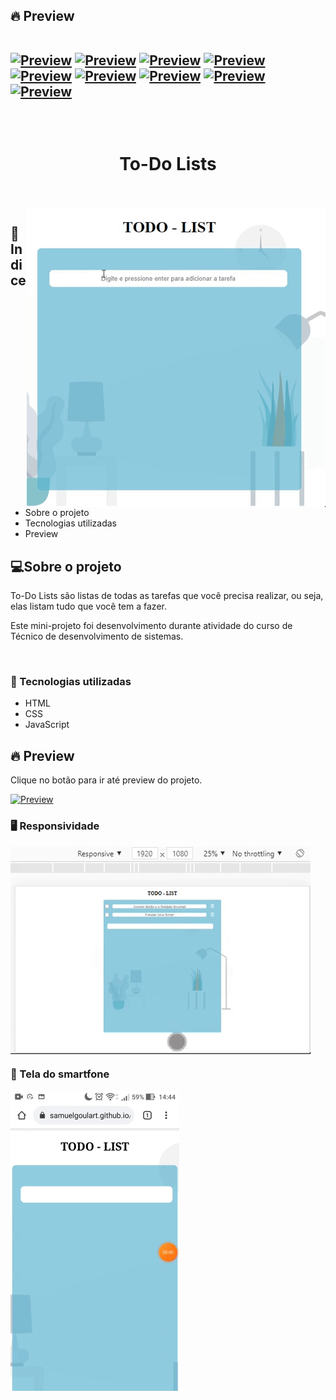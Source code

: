 <h2 align="left" >🔥 Preview 
  
</br>
</br>

[![Preview](https://vercel.com/button)](https://samuelgoulart.github.io/Projetos-com-JavaScript/To-Do-Lists/index.html)
[![Preview](https://vercel.com/button)](https://samuelgoulart.github.io/Projetos-com-JavaScript/To-Do-Lists/index.html)
[![Preview](https://vercel.com/button)](https://samuelgoulart.github.io/Projetos-com-JavaScript/To-Do-Lists/index.html)
[![Preview](https://vercel.com/button)](https://samuelgoulart.github.io/Projetos-com-JavaScript/To-Do-Lists/index.html)
[![Preview](https://vercel.com/button)](https://samuelgoulart.github.io/Projetos-com-JavaScript/To-Do-Lists/index.html)
[![Preview](https://vercel.com/button)](https://samuelgoulart.github.io/Projetos-com-JavaScript/To-Do-Lists/index.html)
[![Preview](https://vercel.com/button)](https://samuelgoulart.github.io/Projetos-com-JavaScript/To-Do-Lists/index.html)
[![Preview](https://vercel.com/button)](https://samuelgoulart.github.io/Projetos-com-JavaScript/To-Do-Lists/index.html)
[![Preview](https://vercel.com/button)](https://samuelgoulart.github.io/Projetos-com-JavaScript/To-Do-Lists/index.html)

</br>

<h1  align="center" >To-Do Lists</h1>
  
</br>
</br>

</h2>

<img align="right" src="./gif_readme/to_do_list.gif" alt="Gif do To-do lists">

<h2>📕 Indice</h2>

<ul>
  <li>Sobre o projeto</li>
  <li>Tecnologias utilizadas</li>
  <li>Preview</li>
</ul>

<h2>💻Sobre o projeto</h2>

To-Do Lists são listas de todas as tarefas que você precisa realizar, ou seja, elas listam tudo que você tem a fazer.

Este mini-projeto foi desenvolvimento durante atividade do curso de Técnico de desenvolvimento de sistemas.

&nbsp;&nbsp;&nbsp; 

<h3>🚀 Tecnologias utilizadas</h3>

<ul>
  <li>HTML</li>
  <li>CSS</li>
  <li>JavaScript</li>
</ul>


<h2>🔥 Preview </h2>

Clique no botão para ir até preview do projeto.


[![Preview](https://vercel.com/button)](https://samuelgoulart.github.io/Projetos-com-JavaScript/To-Do-Lists/index.html)


<h3>🖥️ Responsividade </h3>

<img align="center" src="./gif_readme/to_do_list_responsividade.gif" alt="Gif da responsividade ">


<h3>📱 Tela do smartfone </h3>

<img align="center" src="./gif_readme/to_do_list_celular.gif" alt="Gif do To-do Lists no celular ">




